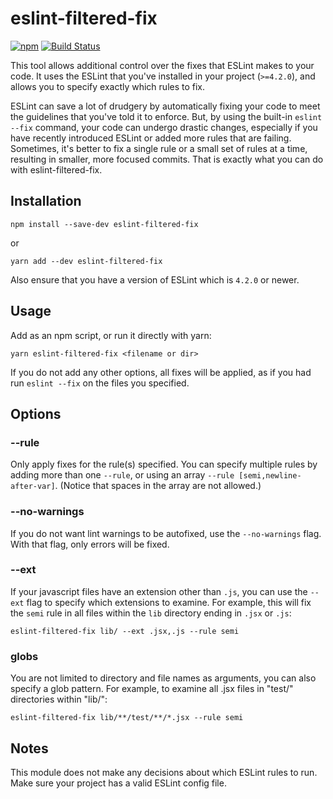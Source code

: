 # eslint-filtered-fix

[![npm][npm-badge]][npm-badge-url]
[![Build Status][travis-badge]][travis-badge-url]

This tool allows additional control over the fixes that ESLint makes to your code.
It uses the ESLint that you've installed in your project (`>=4.2.0`), and allows you to specify exactly which rules to fix.

ESLint can save a lot of drudgery by automatically fixing your code to meet the
guidelines that you've told it to enforce.
But, by using the built-in `eslint --fix` command, your code can undergo drastic changes,
especially if you have recently introduced ESLint or added more rules that are failing.
Sometimes, it's better to fix a single rule or a small set of rules at a time,
resulting in smaller, more focused commits.  That is exactly what you can do with eslint-filtered-fix.

## Installation

```shell
npm install --save-dev eslint-filtered-fix
```

or

```shell
yarn add --dev eslint-filtered-fix
```

Also ensure that you have a version of ESLint which is `4.2.0` or newer.

## Usage

Add as an npm script, or run it directly with yarn:

```shell
yarn eslint-filtered-fix <filename or dir>
```

If you do not add any other options, all fixes will be applied, as if you had run `eslint --fix` on the files you specified.

## Options

### --rule <rule-name>

Only apply fixes for the rule(s) specified.
You can specify multiple rules by adding more than one `--rule`, or using an array
`--rule [semi,newline-after-var]`. (Notice that spaces in the array are not allowed.)

### --no-warnings

If you do not want lint warnings to be autofixed, use the `--no-warnings` flag.
With that flag, only errors will be fixed.

### --ext

If your javascript files have an extension other than `.js`, you can use the `--ext` flag to
specify which extensions to examine.
For example, this will fix the `semi` rule in all files within the `lib` directory ending in `.jsx` or `.js`:

```shell
eslint-filtered-fix lib/ --ext .jsx,.js --rule semi
```

### globs

You are not limited to directory and file names as arguments, you can also specify a glob pattern.
For example, to examine all .jsx files in "test/" directories within "lib/":

```shell
eslint-filtered-fix lib/**/test/**/*.jsx --rule semi
```


## Notes

This module does not make any decisions about which ESLint rules to run.
Make sure your project has a valid ESLint config file.

[npm-badge]: https://img.shields.io/npm/v/eslint-filtered-fix.svg
[npm-badge-url]: https://www.npmjs.com/package/eslint-filtered-fix
[travis-badge]: https://travis-ci.org/IanVS/eslint-filtered-fix.svg?branch=master
[travis-badge-url]: https://travis-ci.org/IanVS/eslint-filtered-fix
